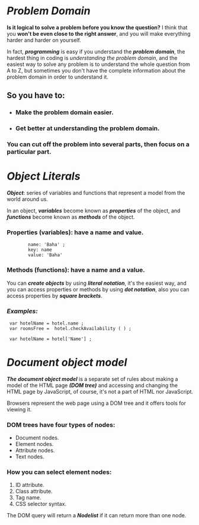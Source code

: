 # ***Problem Domain***

**Is it logical to solve a problem before you know the question?** I think that you **won't be even close to the right answer**, and you will make everything harder and harder on yourself. 

In fact, ***programming*** is easy if you understand the ***problem domain***, the hardest thing in coding is *understanding the problem domain*, and the easiest way to solve any problem is to understand the whole question from A to Z, but sometimes you don't have the complete information about the problem domain in order to understand it.

## So you have to: 
* ### Make the problem domain easier.
* ### Get better at understanding the problem domain. 

### You can cut off the problem into several parts, then focus on a particular part.




# ***Object Literals***

***Object***: series of variables and functions that represent a model from the world around us. 

In an object, ***variables*** become known as ***properties*** of the object, and ***functions*** become known as ***methods*** of the object. 

### Properties (variables):  have a name and value. 

            name: 'Baha' ; 
            key: name 
            value: 'Baha' 

### Methods (functions): have a name and a value.


You can ***create objects*** by using ***literal notation***, it's the easiest way, and you can access properties or methods by using ***dot notation***, also you can access properties by ***square brackets***.

### ***Examples:***
     var hotelName = hotel.name ; 
     var roomsFree =  hotel.checkAvailability ( ) ; 

     var hotelName = hotel['Name'] ;


# ***Document object model***

***The document object model*** is a separate set of rules about making a model of the HTML page ***(DOM tree)*** and accessing and changing the HTML page by JavaScript, of course, it's not a part of HTML nor JavaScript.

Browsers represent the web page using a DOM tree and it offers tools for viewing it.

### DOM trees have four types of nodes:
* Document nodes.
* Element nodes.
* Attribute nodes.
* Text nodes.


### How you can select element nodes:
1. ID attribute.
2. Class attribute.
3. Tag name.
4. CSS selector syntax.



The DOM query will return a ***Nodelist*** if it can return more than one node. 


